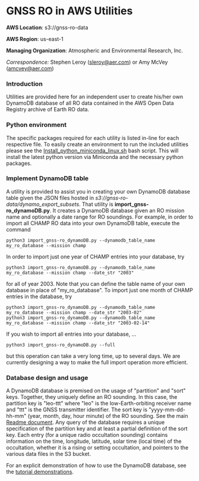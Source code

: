GNSS RO in AWS Utilities
============================================

**AWS Location**: s3://gnss-ro-data

**AWS Region**: us-east-1  

**Managing Organization**: Atmospheric and Environmental Research, Inc.

*Correspondence:* Stephen Leroy (sleroy@aer.com) or Amy McVey (amcvey@aer.com)


### Introduction

Utilities are provided here for an independent user to create his/her own 
DynamoDB database of all RO data contained in the AWS Open Data Registry 
archive of Earth RO data. 

### Python environment

The specific packages required for each utility is listed in-line for each respective file. To 
easily create an environment to run the included utilities please see the
[Install_python_miniconda_linux.sh](http://github.com/gnss-ro/aws-opendata/utilities/Install_python_miniconda_linux.sh) 
bash script. This will install the latest python version via Miniconda and the necessary 
python packages.

### Implement DynamoDB table

A utility is provided to assist you in creating your own DynamoDB database
table given the JSON files hosted in *s3://gnss-ro-data/dynamo_export_subsets*.
That utility is **import_gnss-ro_dynamoDB.py**. It creates a DynamoDB database
given an RO mission name and optionally a date range for RO soundings. For example, 
in order to import all CHAMP RO data into your own DynamoDB table, execute the command 

```
python3 import_gnss-ro_dynamoDB.py --dynamodb_table_name my_ro_database --mission champ 
```

In order to import just one year of CHAMP entries into your database, try 

```
python3 import_gnss-ro_dynamoDB.py --dynamodb_table_name my_ro_database --mission champ --date_str "2003"
```

for all of year 2003. Note that you can define the table name of your own database in place of 
"my_ro_database". To import just one month of CHAMP entries in the database, try 

```
python3 import_gnss-ro_dynamoDB.py --dynamodb_table_name my_ro_database --mission champ --date_str "2003-02"
python3 import_gnss-ro_dynamoDB.py --dynamodb_table_name my_ro_database --mission champ --date_str "2003-02-14"
```

If you wish to import all entries into your database, ...

```
python3 import_gnss-ro_dynamoDB.py --full
```

but this operation can take a very long time, up to several days. We are currently designing a way to 
make the full import operation more efficient. 

### Database design and usage

A DynamoDB database is premised on the usage of "partition" and "sort" keys. Together, they uniquely 
define an RO sounding. In this case, the partition key is "leo-ttt" where "leo" is the low-Earth-orbiting 
receiver name and "ttt" is the GNSS transmitter identifier. The sort key is "yyyy-mm-dd-hh-mm" (year, 
month, day, hour minute) of the RO sounding. See the main 
[Readme document](http://github.com/gnss-ro/aws-opendata/Readme.md). Any query of the database requires 
a unique specification of the partition key and at least a partial definition of the sort key. Each 
entry (for a unique radio occultation sounding) contains information on the time, longitude, latitude, 
solar time (local time) of the occultation, whether it is a rising or setting occultation, and pointers to the 
various data files in the S3 bucket. 

For an explicit demonstration of how to use the DynamoDB database, see the 
[tutorial demonstrations](http://github.com/gnss-ro/aws-opendata/tutorials). 

